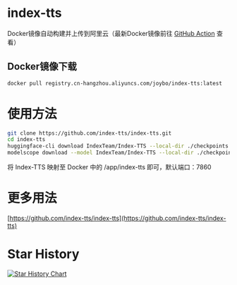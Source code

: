 # index-tts
Docker镜像自动构建并上传到阿里云（最新Docker镜像前往 [GitHub Action](../../actions) 查看）
## Docker镜像下载
```bash
docker pull registry.cn-hangzhou.aliyuncs.com/joybo/index-tts:latest
```
# 使用方法
```bash
git clone https://github.com/index-tts/index-tts.git
cd index-tts
huggingface-cli download IndexTeam/Index-TTS --local-dir ./checkpoints
modelscope download --model IndexTeam/Index-TTS --local-dir ./checkpoints # 可选，使用魔塔社区下载
```
将 Index-TTS 映射至 Docker 中的 /app/index-tts 即可，默认端口：7860
# 更多用法
[https://github.com/index-tts/index-tts](https://github.com/index-tts/index-tts)
# Star History

[![Star History Chart](https://api.star-history.com/svg?repos=IAMJOYBO/ktransformers&type=Date)](https://www.star-history.com/#IAMJOYBO/ktransformers&Date)
